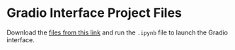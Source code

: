 # Gradio Interface Project Files

Download the <a href="https://drive.google.com/drive/folders/1xCiNZ9RvuVPYH7aMyNNrUccd1ivUVGIK?usp=sharing" target="_blank">files from this link</a> and run the `.ipynb` file to launch the Gradio interface.
